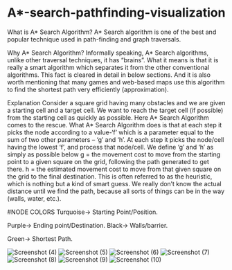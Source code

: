 # A*-search-pathfinding-visualization
What is A* Search Algorithm? 
A* Search algorithm is one of the best and popular technique used in path-finding and graph traversals.

Why A* Search Algorithm? 
Informally speaking, A* Search algorithms, unlike other traversal techniques, it has “brains”. What it means is that it is really a smart algorithm which separates it from the other conventional algorithms. This fact is cleared in detail in below sections. 
And it is also worth mentioning that many games and web-based maps use this algorithm to find the shortest path very efficiently (approximation). 

 
Explanation 
Consider a square grid having many obstacles and we are given a starting cell and a target cell. We want to reach the target cell (if possible) from the starting cell as quickly as possible. Here A* Search Algorithm comes to the rescue.
What A* Search Algorithm does is that at each step it picks the node according to a value-‘f’ which is a parameter equal to the sum of two other parameters – ‘g’ and ‘h’. At each step it picks the node/cell having the lowest ‘f’, and process that node/cell.
We define ‘g’ and ‘h’ as simply as possible below
g = the movement cost to move from the starting point to a given square on the grid, following the path generated to get there. 
h = the estimated movement cost to move from that given square on the grid to the final destination. This is often referred to as the heuristic, which is nothing but a kind of smart guess. We really don’t know the actual distance until we find the path, because all sorts of things can be in the way (walls, water, etc.). 



#NODE COLORS
Turquoise-> Starting Point/Position.



Purple-> Ending point/Destination.
Black-> Walls/barrier.


Green-> Shortest Path.
  





![Screenshot (4)](https://user-images.githubusercontent.com/52878265/187992102-9dbbc481-d7ec-48a5-9cdb-23c47f1738ba.png)
![Screenshot (5)](https://user-images.githubusercontent.com/52878265/187992110-b841b119-b373-4f18-8415-cee5a62ac6d7.png)
![Screenshot (6)](https://user-images.githubusercontent.com/52878265/187992116-b319af37-8b97-4fc6-b96c-d596d7866724.png)
![Screenshot (7)](https://user-images.githubusercontent.com/52878265/187992118-4ccc5ca5-3217-476c-b8e2-3056f96d8262.png)
![Screenshot (8)](https://user-images.githubusercontent.com/52878265/187992122-e509e3d2-85a1-4084-a0d6-736379797f35.png)
![Screenshot (9)](https://user-images.githubusercontent.com/52878265/187992126-7adacd72-a9b5-40c0-841b-091f3087440b.png)
![Screenshot (10)](https://user-images.githubusercontent.com/52878265/187992131-9d5676a6-19f4-4d7f-a286-998e1d3e3302.png)
